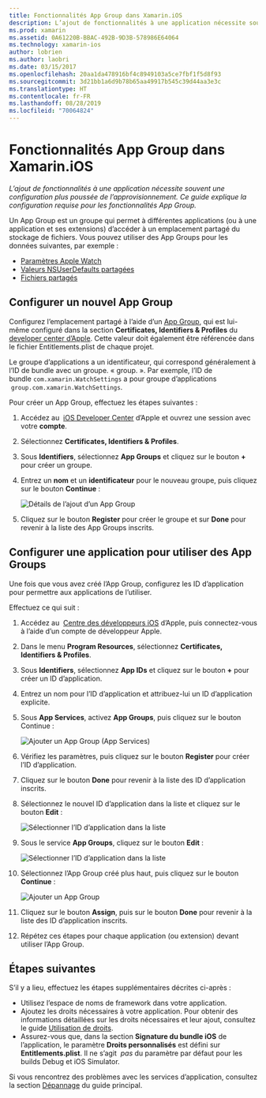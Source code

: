 ```yaml
---
title: Fonctionnalités App Group dans Xamarin.iOS
description: L’ajout de fonctionnalités à une application nécessite souvent une configuration supplémentaire du provisionnement. Ce guide explique la configuration requise pour les fonctionnalités App Group.
ms.prod: xamarin
ms.assetid: 0A61220B-BBAC-492B-9D3B-578986E64064
ms.technology: xamarin-ios
author: lobrien
ms.author: laobri
ms.date: 03/15/2017
ms.openlocfilehash: 20aa1da478916bf4c8949103a5ce7fbf1f5d8f93
ms.sourcegitcommit: 3d21bb1a6d9b78b65aa49917b545c39d44aa3e3c
ms.translationtype: HT
ms.contentlocale: fr-FR
ms.lasthandoff: 08/28/2019
ms.locfileid: "70064824"
---
```

# <a name="app-group-capabilities-in-xamarinios"></a>Fonctionnalités App Group dans Xamarin.iOS

_L’ajout de fonctionnalités à une application nécessite souvent une configuration plus poussée de l’approvisionnement. Ce guide explique la configuration requise pour les fonctionnalités App Group._

Un App Group est un groupe qui permet à différentes applications (ou à une application et ses extensions) d’accéder à un emplacement partagé du stockage de fichiers. Vous pouvez utiliser des App Groups pour les données suivantes, par exemple :

* [Paramètres Apple Watch](~/ios/watchos/app-fundamentals/settings.md)
* [Valeurs NSUserDefaults partagées](~/ios/app-fundamentals/user-defaults.md)
* [Fichiers partagés](~/ios/watchos/app-fundamentals/parent-app.md#files)

## <a name="configure-a-new-app-group"></a>Configurer un nouvel App Group

Configurez l’emplacement partagé à l’aide d’un [App Group](https://developer.apple.com/library/content/documentation/Miscellaneous/Reference/EntitlementKeyReference/Chapters/EnablingAppSandbox.html#//apple_ref/doc/uid/TP40011195-CH4-SW19), qui est lui-même configuré dans la section **Certificates, Identifiers & Profiles** du [developer center d’Apple](https://developer.apple.com/account/). Cette valeur doit également être référencée dans le fichier Entitlements.plist de chaque projet.

Le groupe d’applications a un identificateur, qui correspond généralement à l’ID de bundle avec un groupe. « group. ». Par exemple, l’ID de bundle `com.xamarin.WatchSettings` a pour groupe d’applications  `group.com.xamarin.WatchSettings`.

Pour créer un App Group, effectuez les étapes suivantes :

1. Accédez au  [iOS Developer Center](https://developer.apple.com/account/) d’Apple et ouvrez une session avec votre **compte**.
2. Sélectionnez **Certificates, Identifiers & Profiles**.
3. Sous **Identifiers**, sélectionnez **App Groups** et cliquez sur le bouton **+** pour créer un groupe.
4. Entrez un **nom** et un **identificateur** pour le nouveau groupe, puis cliquez sur le bouton **Continue** : 
   
    ![Détails de l’ajout d’un App Group](app-groups-capabilities-images/image52.png)

5. Cliquez sur le bouton **Register** pour créer le groupe et sur **Done** pour revenir à la liste des App Groups inscrits.

## <a name="configure-an-app-to-use-app-groups"></a>Configurer une application pour utiliser des App Groups

Une fois que vous avez créé l’App Group, configurez les ID d’application pour permettre aux applications de l’utiliser.

Effectuez ce qui suit :

1. Accédez au  [Centre des développeurs iOS](https://developer.apple.com/account/) d’Apple, puis connectez-vous à l’aide d’un compte de développeur Apple.
2. Dans le menu **Program Resources**, sélectionnez **Certificates, Identifiers & Profiles**.
3. Sous **Identifiers**, sélectionnez **App IDs** et cliquez sur le bouton **+** pour créer un ID d’application.
4. Entrez un nom pour l’ID d’application et attribuez-lui un ID d’application explicite.
5. Sous **App Services**, activez **App Groups**, puis cliquez sur le bouton Continue :

    ![Ajouter un App Group (App Services)](app-groups-capabilities-images/image53.png)

6. Vérifiez les paramètres, puis cliquez sur le bouton **Register** pour créer l’ID d’application.
7. Cliquez sur le bouton **Done** pour revenir à la liste des ID d’application inscrits.
8. Sélectionnez le nouvel ID d’application dans la liste et cliquez sur le bouton **Edit** :

    ![Sélectionner l’ID d’application dans la liste](app-groups-capabilities-images/image54.png)

9. Sous le service **App Groups**, cliquez sur le bouton **Edit** :

    ![Sélectionner l’ID d’application dans la liste](app-groups-capabilities-images/image55.png)

10. Sélectionnez l’App Group créé plus haut, puis cliquez sur le bouton **Continue** :

    ![Ajouter un App Group](app-groups-capabilities-images/image56.png)

11. Cliquez sur le bouton **Assign**, puis sur le bouton **Done** pour revenir à la liste des ID d’application inscrits.
12. Répétez ces étapes pour chaque application (ou extension) devant utiliser l’App Group.

## <a name="next-steps"></a>Étapes suivantes
 
S’il y a lieu, effectuez les étapes supplémentaires décrites ci-après :

* Utilisez l’espace de noms de framework dans votre application.
* Ajoutez les droits nécessaires à votre application. Pour obtenir des informations détaillées sur les droits nécessaires et leur ajout, consultez le guide [Utilisation de droits](~/ios/deploy-test/provisioning/entitlements.md).
* Assurez-vous que, dans la section **Signature du bundle iOS** de l’application, le paramètre **Droits personnalisés** est défini sur **Entitlements.plist**. Il ne s’agit  _pas_ du paramètre par défaut pour les builds Debug et iOS Simulator.

Si vous rencontrez des problèmes avec les services d’application, consultez la section [Dépannage](~/ios/deploy-test/provisioning/capabilities/index.md) du guide principal.
